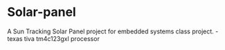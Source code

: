 # Solar-panel
A Sun Tracking Solar Panel project for embedded systems class project.  - texas tiva tm4c123gxl processor

